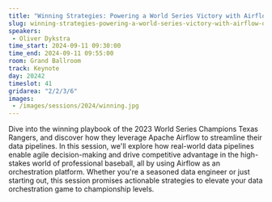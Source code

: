 ```yaml
---
title: "Winning Strategies: Powering a World Series Victory with Airflow Orchestration"
slug: winning-strategies-powering-a-world-series-victory-with-airflow-orchestration
speakers:
 - Oliver Dykstra
time_start: 2024-09-11 09:30:00
time_end: 2024-09-11 09:55:00
room: Grand Ballroom
track: Keynote
day: 20242
timeslot: 41
gridarea: "2/2/3/6"
images: 
 - /images/sessions/2024/winning.jpg
---
```


Dive into the winning playbook of the 2023 World Series Champions Texas Rangers, and discover how they leverage Apache Airflow to streamline their data pipelines. In this session, we'll explore how real-world data pipelines enable agile decision-making and drive competitive advantage in the high-stakes world of professional baseball, all by using Airflow as an orchestration platform. Whether you're a seasoned data engineer or just starting out, this session promises actionable strategies to elevate your data orchestration game to championship levels.